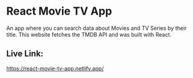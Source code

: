 # React Movie TV App

An app where you can search data about Movies and TV Series by their title. This website fetches the TMDB API and was built with React.

## Live Link: 
https://react-movie-tv-app.netlify.app/
